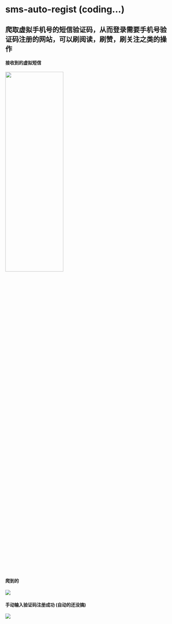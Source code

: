 # sms-auto-regist (coding...)
## 爬取虚拟手机号的短信验证码，从而登录需要手机号验证码注册的网站，可以刷阅读，刷赞，刷关注之类的操作

<h>

#### 接收到的虚拟短信  

<image src="https://user-images.githubusercontent.com/20228139/200343258-7c6696c1-79c6-4b31-99dd-5f85b8e8bb91.png" width=60% height=40%>

#### 爬到的 
  
<image src="https://user-images.githubusercontent.com/20228139/200343508-05558328-6469-4d47-9894-7a50bdff2afb.png">

#### 手动输入验证码注册成功 (自动的还没搞)

<image src="https://user-images.githubusercontent.com/20228139/200343210-e8481c0e-551e-4e89-a73d-5edd9f34ab8b.png">
